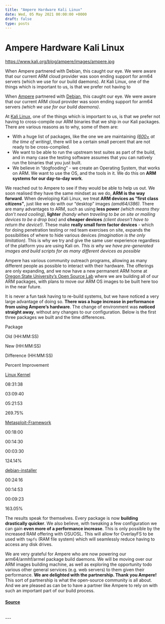 ```yaml
---
title: "Ampere Hardware Kali Linux"
date: Wed, 05 May 2021 00:00:00 +0000
draft: false
type: posts
---
```

# Ampere Hardware Kali Linux

https://www.kali.org/blog/ampere/images/ampere.jpg



When Ampere partnered with Debian, this caught our eye. We were aware that our current ARM cloud provider was soon ending support for arm64 servers (which we use for our build daemons). At Kali Linux, one of the things which is important to us, is that we prefer not having to

When [Ampere](https://amperecomputing.com/) partnered with [Debian](https://www.debian.org/News/2020/20200616), this caught our eye. We were aware that our current ARM cloud provider was soon ending support for arm64 servers _(which we use for our build daemons)_.

At [Kali Linux](https://www.kali.org/), one of the things which is important to us, is that we prefer not having to cross-compile our ARM binaries that we ship in our Kali packages. There are various reasons as to why, some of them are:

-   With a huge list of packages, like the one we are maintaining _([600+](https://www.kali.org/docs/policy/penetration-testing-tools-policy/) at the time of writing)_, there will be a certain small percent that are not ready to be cross-compiled.
-   We want to be able to run the upstream test suites as part of the build, and in many case the testing software assumes that you can natively run the binaries that you just built.
-   We believe in “dogfooding” - we create an Operating System, that works on ARM. We want to use the OS, and the tools in it. We do this on **ARM systems for our day-to-day work**.

We reached out to Ampere to see if they would be able to help us out. We soon realised they have the same mindset as we do, **ARM is the way forward**. When developing Kali Linux, we treat **ARM devices as “first class citizens”**, just like we do with our “desktop” images _(amd64/i386)_. There are many advantages to ARM, such as using **less power** _(which means they don’t need cooling)_, **lighter** _(handy when traveling to be on site or mailing devices to be a drop box)_ and **cheaper devices** _(client doesn’t have to return the device!)_. These make **really small form factor devices** - which for doing penetration testing or red team exercises on site, expands the possibilities of where to hide various devices _(imagination is the only limitation)_. This is why we try and give the same user experience regardless of the platform you are using Kali on. _This is why we have pre-generated images and build scripts for as many different devices as possible_

Ampere has various community outreach programs, allowing as many different people as possible to interact with their hardware. The offerings are only expanding, and we now have a new permanent ARM home at [Oregon State University’s Open Source Lab](https://osuosl.org/) where we are building all of our ARM packages, with plans to move our ARM OS images to be built here too in the near future.

It is never a fun task having to re-build systems, but we have noticed a very large advantage of doing so. **There was a huge increase in performance from using Ampere’s hardware**. The change of environment was **noticed straight away**, without any changes to our configuration. Below is the first three packages we built and the time differences.

Package

Old (HH:MM:SS)

New (HH:MM:SS)

Difference (HH:MM:SS)

Percent Improvement

[Linux Kernel](https://pkg.kali.org/pkg/linux)

08:31:38

03:09:40

05:21:53

269.75%

[Metasploit-Framework](https://pkg.kali.org/pkg/metasploit-framework)

00:18:00

00:14:30

00:03:30

124.14%

[debian-installer](https://pkg.kali.org/pkg/debian-installer)

00:24:16

00:14:53

00:09:23

163.05%

The results speak for themselves. Every package is now **building drastically quicker**. We also believe, with tweaking a few configuration we can gain **even more of a performance increase**. This is only possible by the increased RAM offering with OSUOSL. This will allow for OverlayFS to be used with `tmpfs` (RAM file system) which will seamlessly reduce having to access any disk drives.

We are very grateful for Ampere who are now powering our arm64/armhf/armel package build daemons. We will be moving over our ARM images building machine, as well as exploring the opportunity todo various other general services (e.g. web servers) to them given their performance. **We are delighted with the partnership. Thank you Ampere!** This sort of partnership is what the open-source community is all about. And we are pleased as can be to have a partner like Ampere to rely on with such an important part of our build process.

#### [Source](https://www.kali.org/blog/ampere/)

<br/>
---
